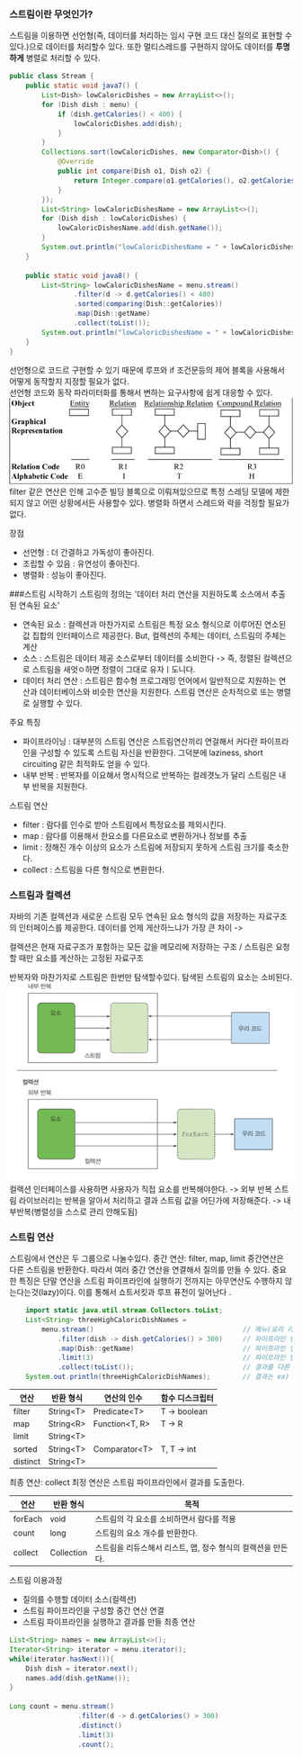 ### 스트림이란 무엇인가?

스트림을 이용하면 선언형(즉, 데이터를 처리하는 임시 구현 코드 대신 질의로 표현할 수 있다.)으로 데이터를 처리할수 있다. 또한 멀티스레드를 구현하지 않아도 데이터를 **투명하게** 병렬로 처리할 수 있다.

```java
public class Stream {
    public static void java7() {
        List<Dish> lowCaloricDishes = new ArrayList<>();
        for (Dish dish : menu) {
            if (dish.getCalories() < 400) {
                lowCaloricDishes.add(dish);
            }
        }
        Collections.sort(lowCaloricDishes, new Comparator<Dish>() {
            @Override
            public int compare(Dish o1, Dish o2) {
                return Integer.compare(o1.getCalories(), o2.getCalories());
            }
        });
        List<String> lowCaloricDishesName = new ArrayList<>();
        for (Dish dish : lowCaloricDishes) {
            lowCaloricDishesName.add(dish.getName());
        }
        System.out.println("lowCaloricDishesName = " + lowCaloricDishesName);
    }

    public static void java8() {
        List<String> lowCaloricDishesName = menu.stream()
                .filter(d -> d.getCalories() < 400)
                .sorted(comparing(Dish::getCalories))
                .map(Dish::getName)
                .collect(toList());
        System.out.println("lowCaloricDishesName = " + lowCaloricDishesName);
    }
}
```

선언형으로 코드르 구현할 수 있기 때문에 루프와 if 조건문등의 제어 블록을 사용해서 어떻게 동작할지 지정할 필요가 없다.  
선언형 코드와 동작 파라미터화를 통해서 변하는 요구사항에 쉽게 대응할 수 있다.
![고수준빌딩블록](../img/ch04-01-고수준빌딩블록.png)
filter 같은 연산은 인해 고수준 빌딩 블록으로 이뤄져있으므로 특정 스레딩 모델에 제한되지 않고 어떤 상황에서든 사용할수 있다.
병렬화 하면서 스레드와 락을 걱정할 필요가 없다.

장점
- 선언형 : 더 간결하고 가독성이 좋아진다.
- 조립할 수 있음 : 유연성이 좋아진다.
- 병렬화 : 성능이 좋아진다.

###스트림 시작하기
스트림의 정의는 '데이터 처리 연산을 지원하도록 소스에서 추출된 연속된 요소'

- 연속된 요소 : 컬렉션과 마찬가지로 스트림은 특정 요소 형식으로 이루어진 연소된 값 집합의 인터페이스르 제공한다.  But, 컬렉션의 주체는 데이터, 스트림의 주체는 계산
- 소스 : 스트림은 데이터 제공 소스로부터 데이터를 소비한다 -> 즉, 정렬된 컬렉션으로 스트림을 새엇ㅇ하면 정렬이 그대로 유자ㅣ도니다.
- 데이터 처리 연산 : 스트림은 함수형 프로그래밍 언어에서 일반적으로 지원하는 연산과 데이터베이스와 비슷한 연산을 지원한다. 스트림 연산은 순차적으로 또는 병렬로 실행할 수 있다.

주요 특징
- 파이프라이닝 : 대부분의 스트림 연산은 스트림연산끼리 연걸해서 커다란 파이프라인을 구성할 수 있도록 스트림 자신을 반환한다.
  그덕분에 laziness, short circuiting 같은 최적화도 얻을 수 있다.
- 내부 반복 : 반복자를 이요해서 명시적으로 반복하는 컬레겻노가 달리 스트림은 내부 반복을 지원한다.

스트림 연산
- filter : 람다를 인수로 받아 스트림에서 특정요소를 제외시킨다.
- map : 람다를 이용해서 한요소를 다른요소로 변환하거나 정보를 추출
- limit : 정해진 개수 이상의 요소가 스트림에 저장되지 못하게 스트림 크기를 축소한다.
- collect : 스트림을 다른 형식으로 변환한다.

### 스트림과 컬렉션
자바의 기존 컬렉션과 새로운 스트림 모두 연속된 요소 형식의 값을 저장하는 자료구조의 인터페이스를 제공한다.
데이터를 언제 게산하느냐가 가장 큰 차이 ->

컬렉션은 현재 자료구조가 포함하는 모든 값을 메모리에 저장하는 구조 / 스트림은 요청할 때만 요소를 계산하는 고정된 자료구조

반복자와 마찬가지로 스트림은 한번만 탐색할수있다. 탐색된 스트림의 요소는 소비된다.
![외부반복내부반복](../img/ch04-02-내부반복-외부반복.png)
컬렉션 인터페이스를 사용하면 사용자가 직접 요소를 반복해야한다. -> 외부 반복
스트림 라이브러리는 반복을 알아서 처리하고 결과 스트림 값을 어딘가에 저장해준다. -> 내부반복(병렬성을 스스로 관리 안해도됨)

### 스트림 연산
스트림에서 연산은 두 그룹으로 나눌수있다.
중간 연산: filter, map, limit
중간연산은 다른 스트림을 반환한다. 따라서 여러 중간 연산을 연결해서 질의를 만들 수 있다.
중요한 특징은 단말 연산을 스트림 파이프라인에 실행하기 전까지는 아무연산도 수행하지 않는다는것(lazy)이다. 이를 통해서 쇼트서킷과 루프 퓨전이 일어난다 .

```java
    import static java.util.stream.Collectors.toList;
    List<String> threeHighCaloricDishNames = 
        menu.stream()                                     // 메뉴(요리 리스트)에서 스트림 얻기         
            .filter(dish -> dish.getCalories() > 300)     // 파이프라인 연산 만들기 1. 고칼로리 요리 필터링
            .map(Dish::getName)                           // 파이프라인 연산 만들기 2. 요리명 추출
            .limit(3)                                     // 파이프라인 연산 만들기 3. 선착순 세 개만 선택
            .collect(toList());                           // 결과를 다른 리스트로 저장
    System.out.println(threeHighCaloricDishNames);        // 결과는 ex) [pork,beef,chicken]이다.
```

| 연산       | 반환 형식           | 연산의 인수               | 함수 디스크립터     |  
|----------|-----------------|----------------------|--------------|
| filter   | String&lt;T&gt; | Predicate&lt;T&gt;   | T -> boolean |
| map      | String&lt;R&gt; | Function&lt;T, R&gt; | T -> R       |
| limit    | String&lt;T&gt; |                      |              |
| sorted   | String&lt;T&gt; | Comparator&lt;T&gt;  | T, T -> int  |
| distinct | String&lt;T&gt; |                      |              |

최종 연산: collect
최정 연산은 스트림 파이프라인에서 결과를 도출한다.

| 연산       | 반환 형식      | 목적                                  |  
|----------|------------|-------------------------------------|
| forEach  | void       | 스트림의 각 요소를 소비하면서 람다를 적용             |
| count    | long       | 스트림의 요소 개수를 반환한다.                   |
| collect  | Collection | 스트림을 리듀스해서 리스트, 맵, 정수 형식의 컬렉션을 만든다. |

스트림 이용과정
- 질의를 수행할 데이터 소스(컬렉션)
- 스트림 파이프라인을 구성할 중간 연산 연결
- 스트림 파이프라인을 실행하고 결과를 만들 최종 연산

```java
List<String> names = new ArrayList<>();
Iterator<String> iterator = menu.iterator();
while(iterator.hasNext()){
    Dish dish = iterator.next();
    names.add(dish.getName());
}

Long count = menu.stream()
                 .filter(d -> d.getCalories() > 300)
                 .distinct()
                 .limit(3)
                 .count();
                     

```